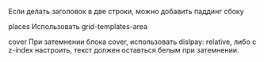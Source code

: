 Если делать заголовок в две строки, можно добавить паддинг сбоку

places
Использовать grid-templates-area


cover
При затемнении блока cover, использовать dislpay: relative, либо с z-index настроить, текст должен оставться белым при затемнении. 